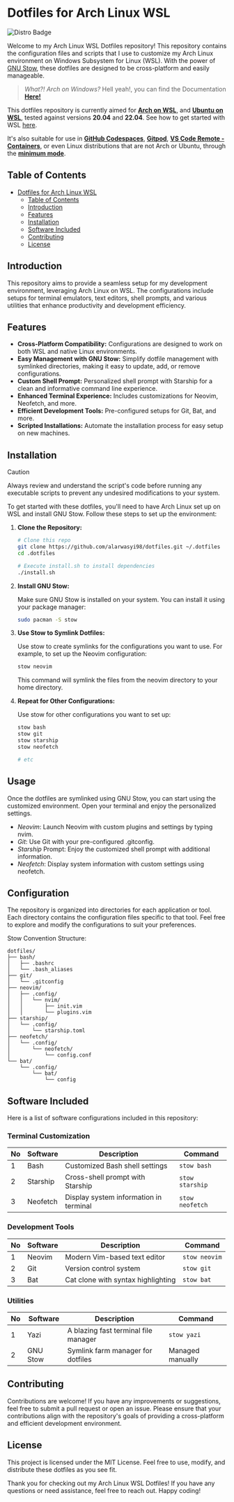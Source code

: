 # Dotfiles for Arch Linux WSL

![Distro Badge](https://img.shields.io/badge/Dotfiles-Arch_BTW-blue?style=for-the-badge)

Welcome to my Arch Linux WSL Dotfiles repository! This repository contains the configuration files and scripts that I use to customize my Arch Linux environment on Windows Subsystem for Linux (WSL). With the power of [GNU Stow](https://www.gnu.org/software/stow/), these dotfiles are designed to be cross-platform and easily manageable.

> *What?! Arch on Windows?*
> Hell yeah!, you can find the Documentation [**Here!**](https://github.com/yuk7/ArchWSL)

This dotfiles repository is currently aimed for [**Arch on WSL**](https://ubuntu.com/wsl), and [**Ubuntu on WSL**](https://ubuntu.com/desktop), tested against versions **20.04** and **22.04**. See how to get started with WSL [here](https://docs.microsoft.com/pt-br/windows/wsl/install-win10).

It's also suitable for use in [**GitHub Codespaces**](https://docs.github.com/codespaces/customizing-your-codespace/personalizing-codespaces-for-your-account#dotfiles), [**Gitpod**](https://www.gitpod.io/docs/config-dotfiles), [**VS Code Remote - Containers**](https://code.visualstudio.com/docs/remote/containers#_personalizing-with-dotfile-repositories), or even Linux distributions that are not Arch or Ubuntu, through the [**minimum mode**](#configuration).

## Table of Contents

- [Dotfiles for Arch Linux WSL](#dotfiles-for-arch-linux-wsl)
  - [Table of Contents](#table-of-contents)
  - [Introduction](#introduction)
  - [Features](#features)
  - [Installation](#installation)
  - [Software Included](#software-included)
  - [Contributing](#contributing)
  - [License](#license)

## Introduction

This repository aims to provide a seamless setup for my development environment, leveraging Arch Linux on WSL. The configurations include setups for terminal emulators, text editors, shell prompts, and various utilities that enhance productivity and development efficiency.

## Features

- **Cross-Platform Compatibility:** Configurations are designed to work on both WSL and native Linux environments.
- **Easy Management with GNU Stow:** Simplify dotfile management with symlinked directories, making it easy to update, add, or remove configurations.
- **Custom Shell Prompt:** Personalized shell prompt with Starship for a clean and informative command line experience.
- **Enhanced Terminal Experience:** Includes customizations for Neovim, Neofetch, and more.
- **Efficient Development Tools:** Pre-configured setups for Git, Bat, and more.
- **Scripted Installations:** Automate the installation process for easy setup on new machines.

## Installation

> [!CAUTION]
> Always review and understand the script's code before running any executable scripts to prevent any undesired modifications to your system. 

To get started with these dotfiles, you'll need to have Arch Linux set up on WSL and install GNU Stow. Follow these steps to set up the environment:

1. **Clone the Repository:**

   ```bash
   # Clone this repo
   git clone https://github.com/alarwasyi98/dotfiles.git ~/.dotfiles
   cd .dotfiles

   # Execute install.sh to install dependencies
   ./install.sh

2. **Install GNU Stow:**

    Make sure GNU Stow is installed on your system. You can install it using your package manager:

    ``` bash
    sudo pacman -S stow
    ```

3. **Use Stow to Symlink Dotfiles:**

    Use stow to create symlinks for the configurations you want to use. For example, to set up the Neovim configuration:

    ``` bash
    stow neovim
    ```

    This command will symlink the files from the neovim directory to your home directory.

4. **Repeat for Other Configurations:**

    Use stow for other configurations you want to set up:

    ``` bash
    stow bash
    stow git
    stow starship
    stow neofetch

    # etc
    ```

## Usage

Once the dotfiles are symlinked using GNU Stow, you can start using the customized environment. Open your terminal and enjoy the personalized settings.

- *Neovim*: Launch Neovim with custom plugins and settings by typing nvim.
- *Git*: Use Git with your pre-configured .gitconfig.
- *Starship* Prompt: Enjoy the customized shell prompt with additional information.
- *Neofetch*: Display system information with custom settings using neofetch.

## Configuration

The repository is organized into directories for each application or tool. Each directory contains the configuration files specific to that tool. Feel free to explore and modify the configurations to suit your preferences.

Stow Convention Structure:

``` shell
dotfiles/
├── bash/
│   ├── .bashrc
│   └── .bash_aliases
├── git/
│   └── .gitconfig
├── neovim/
│   ├── .config/
│   │   └── nvim/
│   │       ├── init.vim
│   │       └── plugins.vim
├── starship/
│   └── .config/
│       └── starship.toml
├── neofetch/
│   └── .config/
│       └── neofetch/
│           └── config.conf
└── bat/
    └── .config/
        └── bat/
            └── config
```

## Software Included

Here is a list of software configurations included in this repository:

### Terminal Customization

| No | Software | Description                           | Command        |
|----|----------|---------------------------------------|----------------|
| 1  | Bash     | Customized Bash shell settings        | `stow bash`    |
| 2  | Starship | Cross-shell prompt with Starship      | `stow starship`|
| 3  | Neofetch | Display system information in terminal| `stow neofetch`|

### Development Tools

| No | Software | Description                      | Command       |
|----|----------|----------------------------------|---------------|
| 1  | Neovim   | Modern Vim-based text editor     | `stow neovim` |
| 2  | Git      | Version control system           | `stow git`    |
| 3  | Bat      | Cat clone with syntax highlighting| `stow bat`   |

### Utilities

| No | Software  | Description                           | Command       |
|----|-----------|---------------------------------------|---------------|
| 1  | Yazi      | A blazing fast terminal file manager  | `stow yazi`   |
| 2  | GNU Stow  | Symlink farm manager for dotfiles     | Managed manually |


## Contributing

Contributions are welcome! If you have any improvements or suggestions, feel free to submit a pull request or open an issue. Please ensure that your contributions align with the repository's goals of providing a cross-platform and efficient development environment.

## License

This project is licensed under the MIT License. Feel free to use, modify, and distribute these dotfiles as you see fit.

Thank you for checking out my Arch Linux WSL Dotfiles! If you have any questions or need assistance, feel free to reach out. Happy coding!

